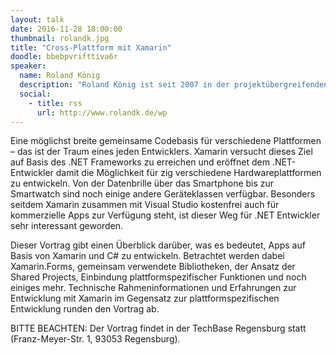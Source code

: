 ```yaml
---
layout: talk
date: 2016-11-28 18:00:00
thumbnail: rolandk.jpg
title: "Cross-Plattform mit Xamarin"
doodle: bbebpvrifttiva6r
speaker:
  name: Roland König
  description: "Roland König ist seit 2007 in der projektübergreifenden Produktentwicklung bei IGZ im oberpfälzischen Falkenberg beschäftigt. Seine beruflichen Schwerpunkte liegen im Bereich der Industrie 4.0 mit einem klaren Fokus auf Anforderungen moderner Intralogistik. Über seine Erfahrungen bezogen auf seine hobbymäßigen Projekte schreibt er regelmäßig auf seinem Blog unter [www.rolandk.de/wp](http://www.rolandk.de/wp)." 
  social:
    - title: rss
      url: http://www.rolandk.de/wp
---
```

Eine möglichst breite gemeinsame Codebasis für verschiedene Plattformen – das ist der Traum eines jeden Entwicklers. Xamarin versucht dieses Ziel auf Basis des .NET Frameworks zu erreichen und eröffnet dem .NET-Entwickler damit die Möglichkeit für zig verschiedene Hardwareplattformen zu entwickeln. Von der Datenbrille über das Smartphone bis zur Smartwatch sind noch einige andere Geräteklassen verfügbar. Besonders seitdem Xamarin zusammen mit Visual Studio kostenfrei auch für kommerzielle Apps zur Verfügung steht, ist dieser Weg für .NET Entwickler sehr interessant geworden.

Dieser Vortrag gibt einen Überblick darüber, was es bedeutet, Apps auf Basis von Xamarin und C# zu entwickeln. Betrachtet werden dabei Xamarin.Forms, gemeinsam verwendete Bibliotheken, der Ansatz der Shared Projects, Einbindung plattformspezifischer Funktionen und noch einiges mehr. Technische Rahmeninformationen und Erfahrungen zur Entwicklung mit Xamarin im Gegensatz zur plattformspezifischen Entwicklung runden den Vortrag ab.

BITTE BEACHTEN: Der Vortrag findet in der TechBase Regensburg statt (Franz-Meyer-Str. 1, 93053 Regensburg).